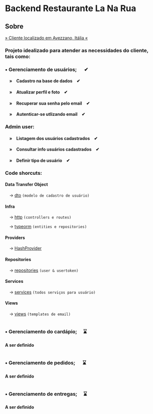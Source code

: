 # Backend Restaurante La Na Rua
## Sobre
[&raquo;&nbsp;Cliente localizado em Avezzano, Itália&nbsp;&laquo;](https://www.facebook.com/La-na-rua-di-nina-383903309017793/)
<h3>Projeto idealizado para atender as necessidades do cliente, tais como:</h3>

### &bull; Gerenciamento de usuários; &emsp; ✔
<h4>&emsp;&raquo;&emsp;Cadastro na base de dados&emsp;✔</h4>
<h4>&emsp;&raquo;&emsp;Atualizar perfil e foto&emsp;✔</h4>
<h4>&emsp;&raquo;&emsp;Recuperar sua senha pelo email&emsp;✔</h4>
<h4>&emsp;&raquo;&emsp;Autenticar-se utlizando email&emsp;✔</h4>

<h3>Admin user:</h3>
<h4>&emsp;&raquo;&emsp;Listagem dos usuários cadastrados&emsp;✔</h4>
<h4>&emsp;&raquo;&emsp;Consultar info usuários cadastrados&emsp;✔</h4>
<h4>&emsp;&raquo;&emsp;Definir tipo de usuário&emsp;✔</h4>

<h3>Code shorcuts:</h3>


<h4>Data Transfer Object</h4>

&emsp;&rightarrow;&nbsp;[dto](https://github.com/FernandoZank/lanarua_backend/tree/master/src/modules/users/dtos) `(modelo de cadastro de usuário)`

<h4>Infra</h4>

&emsp;&rightarrow;&nbsp;[http](https://github.com/FernandoZank/lanarua_backend/tree/master/src/modules/users/infra/http) `(controllers e routes)`

&emsp;&rightarrow;&nbsp;[typeorm](https://github.com/FernandoZank/lanarua_backend/tree/master/src/modules/users/infra/typeorm) `(entities e repositories)`

<h4>Providers</h4>

&emsp;&rightarrow;&nbsp;[HashProvider](https://github.com/FernandoZank/lanarua_backend/tree/master/src/modules/users/providers/HashProvider)

<h4>Repositories</h4>

&emsp;&rightarrow;&nbsp;[repositories](https://github.com/FernandoZank/lanarua_backend/tree/master/src/modules/users/repositories) `(user & usertoken)`

<h4>Services</h4>

&emsp;&rightarrow;&nbsp;[services](https://github.com/FernandoZank/lanarua_backend/tree/master/src/modules/users/services) `(todos serviços para usuário)`

<h4>Views</h4>

&emsp;&rightarrow;&nbsp;[views](https://github.com/FernandoZank/lanarua_backend/tree/master/src/modules/users/views) `(templates de email)`

#
### &bull; Gerenciamento do cardápio;&emsp; ⌛
<h4>A ser definido</h4>

#
### &bull; Gerenciamento de pedidos; &emsp; ⌛
<h4>A ser definido</h4>

#
### &bull; Gerenciamento de entregas;&emsp; ⌛
<h4>A ser definido</h4>
